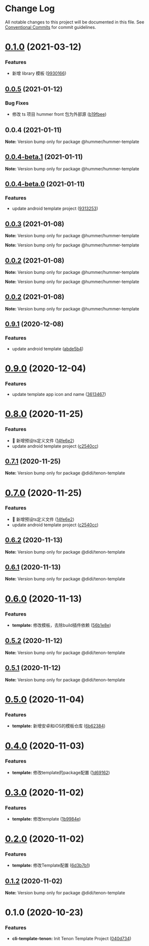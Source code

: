 # Change Log

All notable changes to this project will be documented in this file.
See [Conventional Commits](https://conventionalcommits.org) for commit guidelines.

# [0.1.0](https://github.com/hummer-home/hummer-cli-template/compare/v0.0.5...v0.1.0) (2021-03-12)


### Features

* 新增 library 模板 ([9930166](https://github.com/hummer-home/hummer-cli-template/commit/99301660075b43b05bb2c628fc4404804b032a06))





## [0.0.5](https://github.com/hummer-home/hummer-cli-template/compare/v0.0.4...v0.0.5) (2021-01-12)


### Bug Fixes

* 修改 ts 项目 hummer front 包为外部源 ([b19fbee](https://github.com/hummer-home/hummer-cli-template/commit/b19fbeefc46f3c39dceff6f1a94511495a3113db))





## 0.0.4 (2021-01-11)

**Note:** Version bump only for package @hummer/hummer-template





## [0.0.4-beta.1](https://git.xiaojukeji.com/tenon/cli-template/compare/v0.0.4-beta.0...v0.0.4-beta.1) (2021-01-11)

**Note:** Version bump only for package @hummer/hummer-template





## [0.0.4-beta.0](https://git.xiaojukeji.com/tenon/cli-template/compare/v0.0.3...v0.0.4-beta.0) (2021-01-11)


### Features

* update android template project ([9313253](https://git.xiaojukeji.com/tenon/cli-template/commits/9313253b78c5a25793fbc012944de8af126f176e))





## [0.0.3](https://git.xiaojukeji.com/tenon/cli-template/compare/v0.9.1...v0.0.3) (2021-01-08)

**Note:** Version bump only for package @hummer/hummer-template







**Note:** Version bump only for package @hummer/hummer-template





## [0.0.2](https://git.xiaojukeji.com/tenon/cli-template/compare/v0.9.1...v0.0.2) (2021-01-08)

**Note:** Version bump only for package @hummer/hummer-template







**Note:** Version bump only for package @hummer/hummer-template





## [0.0.2](https://git.xiaojukeji.com/tenon/cli-template/compare/v0.9.1...v0.0.2) (2021-01-08)

**Note:** Version bump only for package @hummer/hummer-template





## [0.9.1](https://git.xiaojukeji.com/tenon/cli-template/compare/v0.9.0...v0.9.1) (2020-12-08)


### Features

* update android template ([abde5b4](https://git.xiaojukeji.com/tenon/cli-template/commits/abde5b402fa6bec736dd78601c7c95fce9b01902))





# [0.9.0](https://git.xiaojukeji.com/tenon/cli-template/compare/v0.8.0...v0.9.0) (2020-12-04)


### Features

* update template app icon and name ([3613467](https://git.xiaojukeji.com/tenon/cli-template/commits/36134672d946e8c2bb27e0fe47cf6c3f9c8d281a))





# [0.8.0](https://git.xiaojukeji.com/tenon/cli-template/compare/v0.6.2...v0.8.0) (2020-11-25)


### Features

* 🎸 新增预设ts定义文件 ([14fe6e2](https://git.xiaojukeji.com/tenon/cli-template/commits/14fe6e27a622e5c8457dfed36bdbd0695cf02977))
* update android template project ([c2540cc](https://git.xiaojukeji.com/tenon/cli-template/commits/c2540cc71715356eee7d2ac7c1a87fb9cdd5f671))





## [0.7.1](https://git.xiaojukeji.com/tenon/cli-template/compare/v0.7.0...v0.7.1) (2020-11-25)

**Note:** Version bump only for package @didi/tenon-template





# [0.7.0](https://git.xiaojukeji.com/tenon/cli-template/compare/v0.6.2...v0.7.0) (2020-11-25)


### Features

* 🎸 新增预设ts定义文件 ([14fe6e2](https://git.xiaojukeji.com/tenon/cli-template/commits/14fe6e27a622e5c8457dfed36bdbd0695cf02977))
* update android template project ([c2540cc](https://git.xiaojukeji.com/tenon/cli-template/commits/c2540cc71715356eee7d2ac7c1a87fb9cdd5f671))





## [0.6.2](https://git.xiaojukeji.com/tenon/cli-template/compare/v0.6.1...v0.6.2) (2020-11-13)

**Note:** Version bump only for package @didi/tenon-template





## [0.6.1](https://git.xiaojukeji.com/tenon/cli-template/compare/v0.6.0...v0.6.1) (2020-11-13)

**Note:** Version bump only for package @didi/tenon-template





# [0.6.0](https://git.xiaojukeji.com/tenon/cli-template/compare/v0.5.2...v0.6.0) (2020-11-13)


### Features

* **template:** 修改模板，去除build插件依赖 ([56b1e8e](https://git.xiaojukeji.com/tenon/cli-template/commits/56b1e8e80904b37d1ae49531b4aa1f4e8fc537a2))





## [0.5.2](https://git.xiaojukeji.com/tenon/cli-template/compare/v0.5.1...v0.5.2) (2020-11-12)

**Note:** Version bump only for package @didi/tenon-template





## [0.5.1](https://git.xiaojukeji.com/tenon/cli-template/compare/v0.5.0...v0.5.1) (2020-11-12)

**Note:** Version bump only for package @didi/tenon-template





# [0.5.0](https://git.xiaojukeji.com/tenon/cli-template/compare/v0.4.0...v0.5.0) (2020-11-04)


### Features

* **template:** 新增安卓和iOS的模板仓库 ([6b62384](https://git.xiaojukeji.com/tenon/cli-template/commits/6b6238496788438ffebf05e094059da9a37a7b50))





# [0.4.0](https://git.xiaojukeji.com/tenon/cli-template/compare/v0.3.0...v0.4.0) (2020-11-03)


### Features

* **template:** 修改template的package配置 ([1d69162](https://git.xiaojukeji.com/tenon/cli-template/commits/1d691620954b4bf74014b8c417303b4f4a626517))





# [0.3.0](https://git.xiaojukeji.com/tenon/cli-template/compare/v0.2.0...v0.3.0) (2020-11-02)


### Features

* **template:** 修改template ([1b9984e](https://git.xiaojukeji.com/tenon/cli-template/commits/1b9984e46139780be7381ac8c2d3176860271154))





# [0.2.0](https://git.xiaojukeji.com/tenon/cli-template/compare/v0.1.2...v0.2.0) (2020-11-02)


### Features

* **template:** 修改Template配置 ([6d3b7b1](https://git.xiaojukeji.com/tenon/cli-template/commits/6d3b7b1a6239e09ef36691a16942dbe96e7e3856))





## [0.1.2](https://git.xiaojukeji.com/tenon/cli-template/compare/v0.1.1...v0.1.2) (2020-11-02)

**Note:** Version bump only for package @didi/tenon-template





# 0.1.0 (2020-10-23)


### Features

* **cli-template-tenon:** Init Tenon Template Project ([040d734](https://git.xiaojukeji.com/tenon/cli-template/commits/040d734b519de998c1cbd5b1e432032803027aeb))

